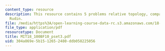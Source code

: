 ```yaml
---
content_type: resource
description: This resource contains 5 problems relative topology, compact sets and
  Rudin.
file: /media/https%3A/open-learning-course-data-rc.s3.amazonaws.com/18-100b-analysis-i-fall-2010/304a869e5b1512652480ddb058225056_MIT18_100BF10_pset3.pdf
file_type: application/pdf
resourcetype: Document
title: MIT18_100BF10_pset3.pdf
uid: 304a869e-5b15-1265-2480-ddb058225056
---
```

